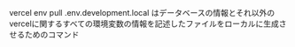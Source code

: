 vercel env pull .env.development.local はデータベースの情報とそれ以外のvercelに関するすべての環境変数の情報を記述したファイルをローカルに生成させるためのコマンド